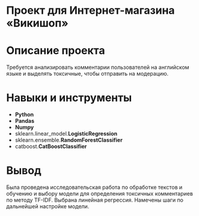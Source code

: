 # Проект для Интернет-магазина «Викишоп»

# Описание проекта
Требуется анализировать комментарии пользователей на английском языке и выделять токсичные, чтобы отправить на модерацию.

# Навыки и инструменты
* **Python**
* **Pandas**
* **Numpy**
* sklearn.linear_model.**LogisticRegression**
* sklearn.ensemble.**RandomForestClassifier**
* catboost.**CatBoostClassifier**

# Вывод
Была проведена исследовательская работа по обработке текстов и обучению и выбору модели для определения токсичных комментариев по методу TF-IDF. Выбрана линейная регрессия. Намечены шаги по дальнейшей настройке модели.
